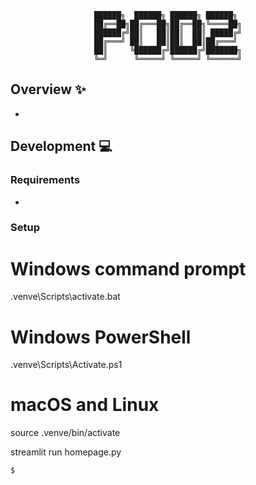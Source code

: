 <div align='center'>

```
██████╗  ██████╗ ██████╗ ██████╗ 
██╔══██╗██╔═══██╗██╔══██╗╚════██╗
██████╔╝██║   ██║██║  ██║ █████╔╝
██╔═══╝ ██║   ██║██║  ██║██╔═══╝ 
██║     ╚██████╔╝██████╔╝███████╗
╚═╝      ╚═════╝ ╚═════╝ ╚══════╝
```

</div>

## Overview :sparkles:
- 

## Development :computer:

### Requirements
- 

### Setup

# Windows command prompt
.venve\Scripts\activate.bat

# Windows PowerShell
.venve\Scripts\Activate.ps1

# macOS and Linux
source .venve/bin/activate

streamlit run homepage.py
```sh
$
```

